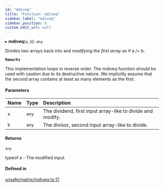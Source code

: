 ```yaml
---
id: "mdiveq"
title: "Function: mdiveq"
sidebar_label: "mdiveq"
sidebar_position: 0
custom_edit_url: null
---
```


▸ **mdiveq**(`a`, `b`): `any`

Divides two arrays back into and *modifying the first array* as if a /= b.

**`Remarks`**

This implementation loops in reverse order.
The mdiveq function should be used with caution due to its destructive nature.
We implicitly assume that the second array contains at least as many elements as the first.

#### Parameters

| Name | Type | Description |
| :------ | :------ | :------ |
| `a` | `any` | The dividend, first input array-like to divide and modify. |
| `b` | `any` | The divisor, second input array-like to divide. |

#### Returns

`any`

typeof a - The modified input.

#### Defined in

[unsafe/matrix/mdiveq.ts:17](https://github.com/axisiscool/hikidashi/blob/6610d16/src/unsafe/matrix/mdiveq.ts#L17)
